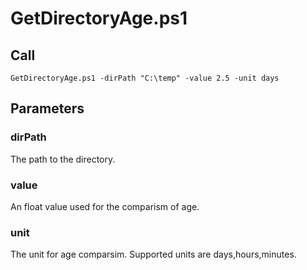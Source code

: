 # GetDirectoryAge.ps1

## Call
```
GetDirectoryAge.ps1 -dirPath "C:\temp" -value 2.5 -unit days
```

## Parameters

### dirPath
The path to the directory.

### value
An float value used for the comparism of age.

### unit
The unit for age comparsim. Supported units are days,hours,minutes.
